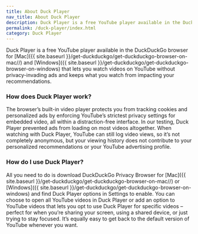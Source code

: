 ```yaml
---
title: About Duck Player
nav_title: About Duck Player
description: Duck Player is a free YouTube player available in the DuckDuckGo browser that lets you watch videos on YouTube without privacy-invading ads and keeps what you watch from impacting your recommendations.‌‌
permalink: /duck-player/index.html
category: Duck Player
---
```


Duck Player is a free YouTube player available in the DuckDuckGo browser for [Mac]({{ site.baseurl }}/get-duckduckgo/get-duckduckgo-browser-on-mac//) and [Windows]({{ site.baseurl }}/get-duckduckgo/get-duckduckgo-browser-on-windows) that lets you watch videos on YouTube without privacy-invading ads and keeps what you watch from impacting your recommendations.‌‌

### How does Duck Player work?

The browser’s built-in video player protects you from tracking cookies and personalized ads by enforcing YouTube’s strictest privacy settings for embedded video, all within a distraction-free interface. In our testing, Duck Player prevented ads from loading on most videos altogether. When watching with Duck Player, YouTube can still log video views, so it’s not completely anonymous, but your viewing history does not contribute to your personalized recommendations or your YouTube advertising profile.

### How do I use Duck Player?

All you need to do is download DuckDuckGo Privacy Browser for [Mac]({{ site.baseurl }}/get-duckduckgo/get-duckduckgo-browser-on-mac//) or [Windows]({{ site.baseurl }}/get-duckduckgo/get-duckduckgo-browser-on-windows) and find Duck Player options in Settings to enable. You can choose to open all YouTube videos in Duck Player or add an option to YouTube videos that lets you opt to use Duck Player for specific videos – perfect for when you’re sharing your screen, using a shared device, or just trying to stay focused. It’s equally easy to get back to the default version of YouTube whenever you want.
